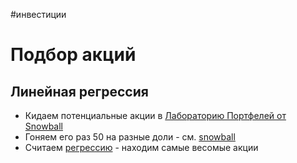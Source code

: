 #инвестиции 

# Подбор акций

## Линейная регрессия

- Кидаем потенциальные акции в [Лабораторию Портфелей от Snowball](https://snowball-income.com/portfoliolab)
- Гоняем его раз 50 на разные доли - см. [snowball](snowball.ipynb)
- Считаем [регрессию](Линейная_регрессия_в_Excel.md) - находим самые весомые акции